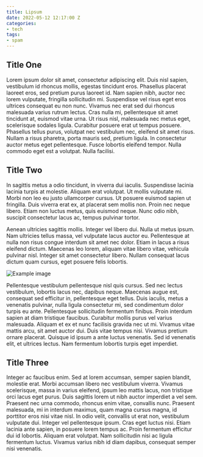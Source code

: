```yaml
---
title: Lipsum
date: 2022-05-12 12:17:00 Z
categories:
- tech
tags:
- spam
---
```


## Title One
Lorem ipsum dolor sit amet, consectetur adipiscing elit. Duis nisl sapien, vestibulum id rhoncus mollis, egestas tincidunt eros. Phasellus placerat laoreet eros, sed pretium purus laoreet id. Nam sapien nibh, auctor nec lorem vulputate, fringilla sollicitudin mi. Suspendisse vel risus eget eros ultrices consequat eu non nunc. Vivamus nec erat sed dui rhoncus malesuada varius rutrum lectus. Cras nulla mi, pellentesque sit amet tincidunt at, euismod vitae urna. Ut risus nisl, malesuada nec metus eget, scelerisque sodales ligula. Curabitur posuere erat ut tempus posuere. Phasellus tellus purus, volutpat nec vestibulum nec, eleifend sit amet risus. Nullam a risus pharetra, porta mauris sed, pretium ligula. In consectetur auctor metus eget pellentesque. Fusce lobortis eleifend tempor. Nulla commodo eget est a volutpat. Nulla facilisi.

## Title Two
In sagittis metus a odio tincidunt, in viverra dui iaculis. Suspendisse lacinia lacinia turpis at molestie. Aliquam erat volutpat. Ut mollis vulputate mi. Morbi non leo eu justo ullamcorper cursus. Ut posuere euismod sapien ut fringilla. Duis viverra erat ex, at placerat sem mollis non. Proin nec neque libero. Etiam non luctus metus, quis euismod neque. Nunc odio nibh, suscipit consectetur lacus ac, tempus pulvinar tortor.

Aenean ultricies sagittis mollis. Integer vel libero dui. Nulla ut metus ipsum. Nam ultricies tellus massa, vel vulputate lacus auctor eu. Pellentesque at nulla non risus congue interdum sit amet nec dolor. Etiam in lacus a risus eleifend dictum. Maecenas leo lorem, aliquam vitae libero vitae, vehicula pulvinar nisl. Integer sit amet consectetur libero. Nullam consequat lacus dictum quam cursus, eget posuere felis lobortis.

![Example image](/uploads/grey_250x250.gif)

Pellentesque vestibulum pellentesque nisl quis cursus. Sed nec lectus vestibulum, lobortis lacus nec, dapibus neque. Maecenas augue est, consequat sed efficitur in, pellentesque eget tellus. Duis iaculis, metus a venenatis pulvinar, nulla ligula consectetur mi, sed condimentum dolor turpis eu ante. Pellentesque sollicitudin fermentum finibus. Proin interdum sapien at diam tristique faucibus. Curabitur mollis purus vel varius malesuada. Aliquam et ex et nunc facilisis gravida nec ut mi. Vivamus vitae mattis arcu, sit amet auctor dui. Duis vitae tempus nisi. Vivamus pretium ornare placerat. Quisque id ipsum a ante luctus venenatis. Sed id venenatis elit, et ultrices lectus. Nam fermentum lobortis turpis eget imperdiet.

## Title Three
Integer ac faucibus enim. Sed at lorem accumsan, semper sapien blandit, molestie erat. Morbi accumsan libero nec vestibulum viverra. Vivamus scelerisque, massa in varius eleifend, ipsum leo mattis lacus, non tristique orci lacus eget purus. Duis sagittis lorem ut nibh auctor imperdiet a vel sem. Praesent nec urna commodo, rhoncus enim vitae, convallis nunc. Praesent malesuada, mi in interdum maximus, quam magna cursus magna, id porttitor eros nisi vitae nisl. In odio velit, convallis ut erat non, vestibulum vulputate dui. Integer vel pellentesque ipsum. Cras eget luctus nisi. Etiam lacinia ante sapien, in posuere lorem tempus ac. Proin fermentum efficitur dui id lobortis. Aliquam erat volutpat. Nam sollicitudin nisi ac ligula fermentum luctus. Vivamus varius nibh id diam dapibus, consequat semper nisi venenatis. 